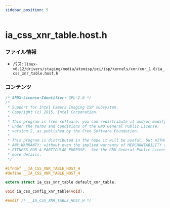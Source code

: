 ```yaml
---
sidebar_position: 5
---
```

# ia_css_xnr_table.host.h

### ファイル情報

- パス: `linux-v6.12/drivers/staging/media/atomisp/pci/isp/kernels/xnr/xnr_1.0/ia_css_xnr_table.host.h`

### コンテンツ

```h
/* SPDX-License-Identifier: GPL-2.0 */
/*
 * Support for Intel Camera Imaging ISP subsystem.
 * Copyright (c) 2015, Intel Corporation.
 *
 * This program is free software; you can redistribute it and/or modify it
 * under the terms and conditions of the GNU General Public License,
 * version 2, as published by the Free Software Foundation.
 *
 * This program is distributed in the hope it will be useful, but WITHOUT
 * ANY WARRANTY; without even the implied warranty of MERCHANTABILITY or
 * FITNESS FOR A PARTICULAR PURPOSE.  See the GNU General Public License for
 * more details.
 */

#ifndef __IA_CSS_XNR_TABLE_HOST_H
#define __IA_CSS_XNR_TABLE_HOST_H

extern struct ia_css_xnr_table default_xnr_table;

void ia_css_config_xnr_table(void);

#endif /* __IA_CSS_XNR_TABLE_HOST_H */

```
